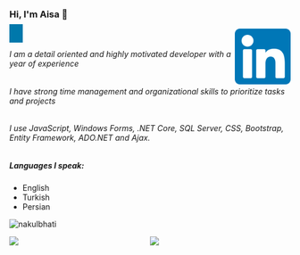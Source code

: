 ### Hi, I'm Aisa 👋

<a href="https://www.linkedin.com/in/aisa-asghari/" target="_blank" style="background-color:rgb(0,120,171); padding:8px 12px;"><img src="https://github.com/Aisa-Asghari/Aisa-Asghari/blob/main/linkedin-logo.png" width="100px" style="float:right" /></a>

###### I am a detail oriented and highly motivated developer with a year of experience
###### I have strong time management and organizational skills to prioritize tasks and projects
###### I use JavaScript, Windows Forms, .NET Core, SQL Server, CSS, Bootstrap, Entity Framework, ADO.NET and Ajax.
##### Languages I speak:
- English
- Turkish
- Persian 

<p align="left">
  <img src="https://komarev.com/ghpvc/?username=Aisa-Asghari" alt="nakulbhati" />
</p>

<p align="left">
  <img width="50%" src="https://github-readme-stats.vercel.app/api?username=Aisa-Asghari&show_icons=true&theme=tokyonight&count_private=true" 
       <p align="right">
  <img src="https://github-readme-stats.vercel.app/api/top-langs/?username=Aisa-Asghari&theme=default&layout=compact&hide_langs_below=1" />
</p>
